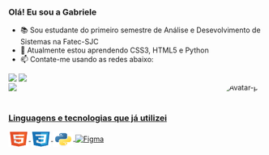 ### Olá! Eu sou a Gabriele

- 📚 Sou estudante do primeiro semestre de Análise e Desevolvimento de Sistemas na Fatec-SJC
- 🌱 Atualmente estou aprendendo CSS3, HTML5 e Python
- 📫 Contate-me usando as redes abaixo:
<div> 
  <a href = "mailto:gabrielessdeoliveira@gmail.com"><img src="https://img.shields.io/badge/Gmail-D14836?style=for-the-badge&logo=gmail&logoColor=white" target="_blank"></a>
  <a href="https://www.linkedin.com/in/gabriele-oliveira-929317221" target="_blank"><img src="https://img.shields.io/badge/-LinkedIn-%230077B5?style=for-the-badge&logo=linkedin&logoColor=white" target="_blank"></a> 
</div>

<div>
  <a href="https://github.com/oliveira-gabriele">
  <img height="180em" src="https://github-readme-stats.vercel.app/api?username=oliveira-gabriele&show_icons=true&theme=vue&include_all_commits=true&count_private=true"/>
  <img align="right" alt="Avatar-pic" height="150" style="border-radius:50px;" src="https://i.picasion.com/pic91/b8adcd7dd820c3f6fb2ee9a4a1f14473.gif">
 </div>
 
<div style="display: inline_block"><br>
  <h3> Linguagens e tecnologias que já utilizei </h3>
  <img align="center" alt="HTML" height="30" width="40" src="https://raw.githubusercontent.com/devicons/devicon/master/icons/html5/html5-original.svg">
  <img align="center" alt="CSS" height="30" width="40" src="https://raw.githubusercontent.com/devicons/devicon/master/icons/css3/css3-original.svg">
  <img align="center" alt="Python" height="30" width="40" src="https://raw.githubusercontent.com/devicons/devicon/master/icons/python/python-original.svg">
  <img align="center" alt="Figma" height="30" width="40" src="https://cdn.jsdelivr.net/gh/devicons/devicon/icons/figma/figma-original.svg">
</div>
